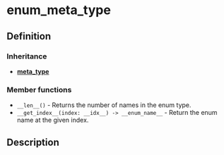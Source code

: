 # __enum_meta_type__

## Definition

### Inheritance
- [__meta_type__](__meta_type__.md)

### Member functions
- `__len__()` - Returns the number of names in the enum type.
- `__get_index__(index: __idx__) -> __enum_name__` - Return the enum name at the given index.

## Description